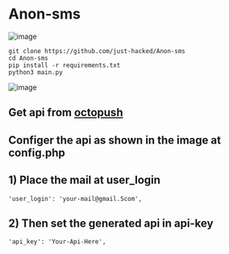 # Anon-sms

![image](https://user-images.githubusercontent.com/49268327/207096836-18969142-3ce6-47de-b143-c67e15c347f3.png)


```
git clone https://github.com/just-hacked/Anon-sms
cd Anon-sms 
pip install -r requirements.txt
python3 main.py
```


![image](https://user-images.githubusercontent.com/49268327/207097107-650de599-6064-4543-88b0-aa97322abd69.png)
## Get api from [octopush](https://client.octopush.com/api-credentials)
## Configer the api as shown in the image at **config.php** 
## 1) Place the  mail at user_login 
```
'user_login': 'your-mail@gmail.Scom',
```
## 2) Then set the generated api in api-key 
```
'api_key': 'Your-Api-Here',
```


